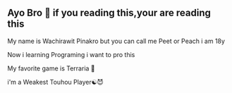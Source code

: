 ## Ayo Bro 👋 if you reading this,your are reading this

My name is Wachirawit Pinakro but you can call me Peet or Peach i am 18y

Now i learning Programing i want to pro this

My favorite game is Terraria 🌳

i'm a Weakest Touhou Player☯️😈

<!--
**PWachirawit/PWachirawit** is a ✨ _special_ ✨ repository because its `README.md` (this file) appears on your GitHub profile.

Here are some ideas to get you started:

- 🔭 I’m currently working on ...
- 🌱 I’m currently learning ...
- 👯 I’m looking to collaborate on ...
- 🤔 I’m looking for help with ...
- 💬 Ask me about ...
- 📫 How to reach me: ...
- 😄 Pronouns: ...
- ⚡ Fun fact: ...
-->
